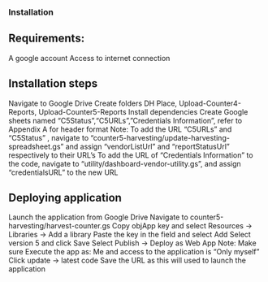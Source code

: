 ### Installation 
## Requirements: 
A google account 
Access to internet connection 
## Installation steps 
Navigate to Google Drive 
Create folders DH Place, Upload-Counter4-Reports, Upload-Counter5-Reports
Install dependencies 
Create Google sheets named “C5Status”,“C5URLs”,”Credentials Information”, refer to Appendix A for header format 
Note: To add the URL  “C5URLs” and “C5Status” , navigate to “counter5-harvesting/update-harvesting-spreadsheet.gs” and assign “vendorListUrl” and “reportStatusUrl” respectively to their URL’s
To add the URL of “Credentials Information” to the code, navigate to “utility/dashboard-vendor-utility.gs”, and assign “credentialsURL” to the new URL
## Deploying application 
Launch the application from Google Drive 
Navigate to counter5-harvesting/harvest-counter.gs 
Copy objApp key and select Resources → Libraries → Add a library
Paste the key in the field and select Add
Select version 5 and click Save
Select Publish → Deploy as Web App 
Note: Make sure Execute the app as: Me and access to the application is “Only myself”
Click update → latest code
Save the URL as this will used to launch the application
